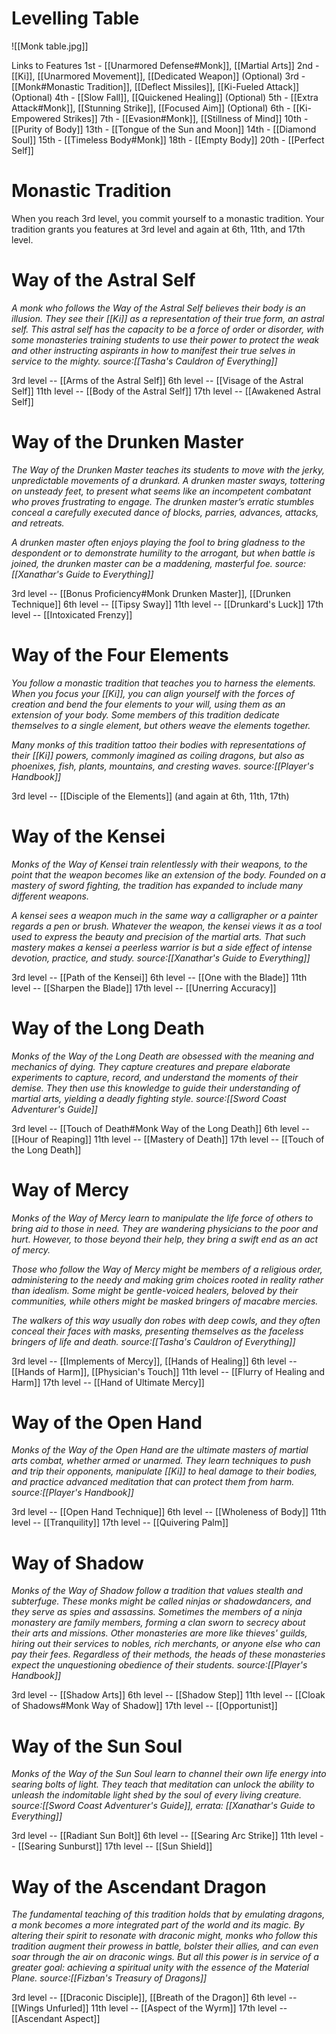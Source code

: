 # Levelling Table

![[Monk table.jpg]]

Links to Features
1st - [[Unarmored Defense#Monk]], [[Martial Arts]]
2nd - [[Ki]], [[Unarmored Movement]], [[Dedicated Weapon]] (Optional)
3rd - [[Monk#Monastic Tradition]], [[Deflect Missiles]], [[Ki-Fueled Attack]] (Optional)
4th - [[Slow Fall]], [[Quickened Healing]] (Optional)
5th - [[Extra Attack#Monk]], [[Stunning Strike]], [[Focused Aim]] (Optional)
6th - [[Ki-Empowered Strikes]]
7th - [[Evasion#Monk]], [[Stillness of Mind]]
10th - [[Purity of Body]]
13th - [[Tongue of the Sun and Moon]]
14th - [[Diamond Soul]]
15th - [[Timeless Body#Monk]]
18th - [[Empty Body]]
20th - [[Perfect Self]]

# Monastic Tradition
When you reach 3rd level, you commit yourself to a monastic tradition. Your tradition grants you features at 3rd level and again at 6th, 11th, and 17th level.

# Way of the Astral Self
*A monk who follows the Way of the Astral Self believes their body is an illusion. They see their [[Ki]] as a representation of their true form, an astral self. This astral self has the capacity to be a force of order or disorder, with some monasteries training students to use their power to protect the weak and other instructing aspirants in how to manifest their true selves in service to the mighty.*
*source:[[Tasha's Cauldron of Everything]]*

3rd level -- [[Arms of the Astral Self]]
6th level -- [[Visage of the Astral Self]]
11th level -- [[Body of the Astral Self]]
17th level -- [[Awakened Astral Self]]

# Way of the Drunken Master
*The Way of the Drunken Master teaches its students to move with the jerky, unpredictable movements of a drunkard. A drunken master sways, tottering on unsteady feet, to present what seems like an incompetent combatant who proves frustrating to engage. The drunken master’s erratic stumbles conceal a carefully executed dance of blocks, parries, advances, attacks, and retreats.*

*A drunken master often enjoys playing the fool to bring gladness to the despondent or to demonstrate humility to the arrogant, but when battle is joined, the drunken master can be a maddening, masterful foe.*
*source:[[Xanathar's Guide to Everything]]*

3rd level -- [[Bonus Proficiency#Monk Drunken Master]], [[Drunken Technique]]
6th level -- [[Tipsy Sway]]
11th level -- [[Drunkard's Luck]]
17th level -- [[Intoxicated Frenzy]]

# Way of the Four Elements
*You follow a monastic tradition that teaches you to harness the elements. When you focus your [[Ki]], you can align yourself with the forces of creation and bend the four elements to your will, using them as an extension of your body. Some members of this tradition dedicate themselves to a single element, but others weave the elements together.*

*Many monks of this tradition tattoo their bodies with representations of their [[Ki]] powers, commonly imagined as coiling dragons, but also as phoenixes, fish, plants, mountains, and cresting waves.*
*source:[[Player's Handbook]]*

3rd level -- [[Disciple of the Elements]] 
(and again at 6th, 11th, 17th)



# Way of the Kensei
*Monks of the Way of Kensei train relentlessly with their weapons, to the point that the weapon becomes like an extension of the body. Founded on a mastery of sword fighting, the tradition has expanded to include many different weapons.*

*A kensei sees a weapon much in the same way a calligrapher or a painter regards a pen or brush. Whatever the weapon, the kensei views it as a tool used to express the beauty and precision of the martial arts. That such mastery makes a kensei a peerless warrior is but a side effect of intense devotion, practice, and study.*
*source:[[Xanathar's Guide to Everything]]*

3rd level -- [[Path of the Kensei]]
6th level -- [[One with the Blade]]
11th level -- [[Sharpen the Blade]]
17th level -- [[Unerring Accuracy]]

# Way of the Long Death
*Monks of the Way of the Long Death are obsessed with the meaning and mechanics of dying. They capture creatures and prepare elaborate experiments to capture, record, and understand the moments of their demise. They then use this knowledge to guide their understanding of martial arts, yielding a deadly fighting style.*
*source:[[Sword Coast Adventurer's Guide]]*

3rd level -- [[Touch of Death#Monk Way of the Long Death]]
6th level -- [[Hour of Reaping]]
11th level -- [[Mastery of Death]]
17th level -- [[Touch of the Long Death]]

# Way of Mercy
*Monks of the Way of Mercy learn to manipulate the life force of others to bring aid to those in need. They are wandering physicians to the poor and hurt. However, to those beyond their help, they bring a swift end as an act of mercy.*

*Those who follow the Way of Mercy might be members of a religious order, administering to the needy and making grim choices rooted in reality rather than idealism. Some might be gentle-voiced healers, beloved by their communities, while others might be masked bringers of macabre mercies.*

*The walkers of this way usually don robes with deep cowls, and they often conceal their faces with masks, presenting themselves as the faceless bringers of life and death.*
*source:[[Tasha's Cauldron of Everything]]*

3rd level -- [[Implements of Mercy]], [[Hands of Healing]]
6th level -- [[Hands of Harm]], [[Physician's Touch]]
11th level -- [[Flurry of Healing and Harm]]
17th level -- [[Hand of Ultimate Mercy]]

# Way of the Open Hand
*Monks of the Way of the Open Hand are the ultimate masters of martial arts combat, whether armed or unarmed. They learn techniques to push and trip their opponents, manipulate [[Ki]] to heal damage to their bodies, and practice advanced meditation that can protect them from harm.*
*source:[[Player's Handbook]]*

3rd level -- [[Open Hand Technique]]
6th level -- [[Wholeness of Body]]
11th level -- [[Tranquility]]
17th level -- [[Quivering Palm]]


# Way of Shadow
*Monks of the Way of Shadow follow a tradition that values stealth and subterfuge. These monks might be called ninjas or shadowdancers, and they serve as spies and assassins. Sometimes the members of a ninja monastery are family members, forming a clan sworn to secrecy about their arts and missions. Other monasteries are more like thieves' guilds, hiring out their services to nobles, rich merchants, or anyone else who can pay their fees. Regardless of their methods, the heads of these monasteries expect the unquestioning obedience of their students.*
*source:[[Player's Handbook]]*

3rd level -- [[Shadow Arts]]
6th level -- [[Shadow Step]]
11th level -- [[Cloak of Shadows#Monk Way of Shadow]]
17th level -- [[Opportunist]]

# Way of the Sun Soul
*Monks of the Way of the Sun Soul learn to channel their own life energy into searing bolts of light. They teach that meditation can unlock the ability to unleash the indomitable light shed by the soul of every living creature.*
*source:[[Sword Coast Adventurer's Guide]], errata: [[Xanathar's Guide to Everything]]*

3rd level -- [[Radiant Sun Bolt]]
6th level -- [[Searing Arc Strike]]
11th level -- [[Searing Sunburst]]
17th level -- [[Sun Shield]]

# Way of the Ascendant Dragon
*The fundamental teaching of this tradition holds that by emulating dragons, a monk becomes a more integrated part of the world and its magic. By altering their spirit to resonate with draconic might, monks who follow this tradition augment their prowess in battle, bolster their allies, and can even soar through the air on draconic wings. But all this power is in service of a greater goal: achieving a spiritual unity with the essence of the Material Plane.*
*source:[[Fizban's Treasury of Dragons]]*

3rd level -- [[Draconic Disciple]], [[Breath of the Dragon]]
6th level -- [[Wings Unfurled]]
11th level -- [[Aspect of the Wyrm]]
17th level -- [[Ascendant Aspect]]